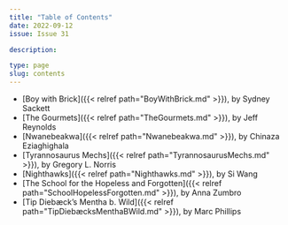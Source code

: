 ```yaml
---
title: "Table of Contents"
date: 2022-09-12
issue: Issue 31

description: 

type: page
slug: contents
---
```


- [Boy with Brick]({{< relref path="BoyWithBrick.md" >}}), by Sydney Sackett
- [The Gourmets]({{< relref path="TheGourmets.md" >}}), by Jeff Reynolds
- [Nwanebeakwa]({{< relref path="Nwanebeakwa.md" >}}), by Chinaza Eziaghighala
- [Tyrannosaurus Mechs]({{< relref path="TyrannosaurusMechs.md" >}}), by Gregory L. Norris
- [Nighthawks]({{< relref path="Nighthawks.md" >}}), by Si Wang
- [The School for the Hopeless and Forgotten]({{< relref path="SchoolHopelessForgotten.md" >}}), by Anna Zumbro
- [Tip Diebæck’s Mentha b. Wild]({{< relref path="TipDiebæcksMenthaBWild.md" >}}), by Marc Phillips

